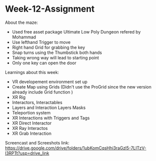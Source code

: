 # Week-12-Assignment
About the maze:   
- Used free asset package Ultimate Low Poly Dungeon refered by Mohammad   
- Use lefthand Trigger to move  
- Right hand Grid for grabbing the key
- Snap turns using the Thumbstick both hands
- Taking wrong way will lead to starting point  
- Only one key can open the door

Learnings about this week:  
- VR developement environment set up  
- Create Map using Grids (Didn't use the ProGrid since the new version already include Grid function )
- XR Rig  
- Interactors, Interactables  
- Layers and Interaction Layers Masks  
- Teleportion system  
- XR Interactions with Triggers and Tags
- XR Direct Interactor
- XR Ray Interactos
- XR Grab Interaction

Screencast and Screeshots link: https://drive.google.com/drive/folders/1ubKomCqsHhi3raGzl5-7LITzV-l3RPTt?usp=drive_link  

